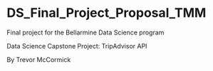 # DS_Final_Project_Proposal_TMM
Final project for the Bellarmine Data Science program

Data Science Capstone Project: TripAdvisor API

By Trevor McCormick
